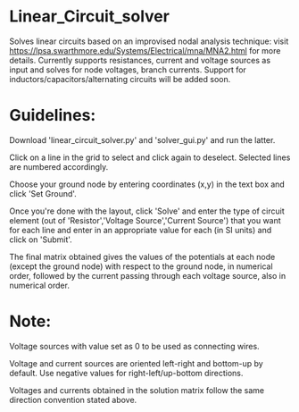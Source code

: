 # Linear_Circuit_solver

Solves linear circuits based on an improvised nodal analysis technique: visit https://lpsa.swarthmore.edu/Systems/Electrical/mna/MNA2.html for more details.
Currently supports resistances, current and voltage sources as input and solves for node voltages, branch currents. Support for inductors/capacitors/alternating circuits will be added soon.

# Guidelines: 

Download 'linear_circuit_solver.py' and 'solver_gui.py' and run the latter. 

Click on a line in the grid to select and click again to deselect. Selected lines are numbered accordingly. 

Choose your ground node by entering coordinates (x,y) in the text box and click 'Set Ground'.

Once you're done with the layout, click 'Solve' and enter the type of circuit element (out of 'Resistor','Voltage Source','Current Source') that you want for each line and enter in an appropriate value for each (in SI units) and click on 'Submit'.

The final matrix obtained gives the values of the potentials at each node (except the ground node) with respect to the ground node, in numerical order, followed by the current passing through each voltage source, also in numerical order.

# Note:

Voltage sources with value set as 0 to be used as connecting wires. 

Voltage and current sources are oriented left-right and bottom-up by default. Use negative values for right-left/up-bottom directions.

Voltages and currents obtained in the solution matrix follow the same direction convention stated above.
